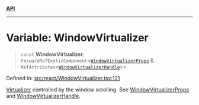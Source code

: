[**API**](../../API.md)

***

# Variable: WindowVirtualizer

> `const` **WindowVirtualizer**: `ForwardRefExoticComponent`\<[`WindowVirtualizerProps`](../interfaces/WindowVirtualizerProps.md) & `RefAttributes`\<[`WindowVirtualizerHandle`](../interfaces/WindowVirtualizerHandle.md)\>\>

Defined in: [src/react/WindowVirtualizer.tsx:121](https://github.com/inokawa/virtua/blob/18bdff5361056a70d39599b355d881591a864128/src/react/WindowVirtualizer.tsx#L121)

[Virtualizer](Virtualizer.md) controlled by the window scrolling. See [WindowVirtualizerProps](../interfaces/WindowVirtualizerProps.md) and [WindowVirtualizerHandle](../interfaces/WindowVirtualizerHandle.md).
